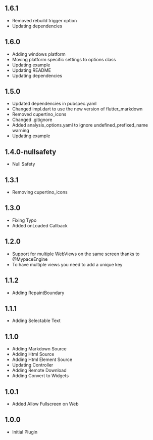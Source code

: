 ## 1.6.1

* Removed rebuild trigger option
* Updating dependencies

## 1.6.0

* Adding windows platform
* Moving platform specific settings to options class
* Updating example
* Updating README
* Updating dependencies

## 1.5.0

* Updated dependencies in pubspec.yaml
* Changed impl.dart to use the new version of flutter_markdown
* Removed cupertino_icons
* Changed .gitignore
* Added analysis_options.yaml to ignore undefined_prefixed_name warning
* Updating example

## 1.4.0-nullsafety

* Null Safety

## 1.3.1

* Removing cupertino_icons

## 1.3.0

* Fixing Typo
* Added onLoaded Callback

## 1.2.0

* Support for multiple WebViews on the same screen
  thanks to @MypaceEngine
* To have multiple views you need to add a unique key

## 1.1.2

* Adding RepaintBoundary

## 1.1.1

* Adding Selectable Text

## 1.1.0

* Adding Markdown Source
* Adding Html Source
* Adding Html Element Source
* Updating Controller
* Adding Remote Download
* Adding Convert to Widgets

## 1.0.1

* Added Allow Fullscreen on Web

## 1.0.0

* Initial Plugin
